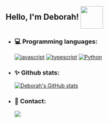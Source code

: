 ## Hello, I'm Deborah! <img width="60" align="center" src="https://images-wixmp-ed30a86b8c4ca887773594c2.wixmp.com/f/b310f0d7-c097-476c-a7ac-79ec2b4e56ed/d8zflh6-4b1f7d25-0215-4042-89cc-5b6077e5d776.gif?token=eyJ0eXAiOiJKV1QiLCJhbGciOiJIUzI1NiJ9.eyJzdWIiOiJ1cm46YXBwOiIsImlzcyI6InVybjphcHA6Iiwib2JqIjpbW3sicGF0aCI6IlwvZlwvYjMxMGYwZDctYzA5Ny00NzZjLWE3YWMtNzllYzJiNGU1NmVkXC9kOHpmbGg2LTRiMWY3ZDI1LTAyMTUtNDA0Mi04OWNjLTViNjA3N2U1ZDc3Ni5naWYifV1dLCJhdWQiOlsidXJuOnNlcnZpY2U6ZmlsZS5kb3dubG9hZCJdfQ.Wa0QK_x6e1mqPvQPGFDAdZPpCV2I_vAgtEORY4GN7vE"/> 

- ### 💻 Programming languages:

    [![javascript](https://img.shields.io/badge/JavaScript-323330?style=for-the-badge&logo=javascript&logoColor=F7DF1E)](https://developer.mozilla.org/en-US/docs/Web/JavaScript) 
    [![typescript](https://img.shields.io/badge/TypeScript-007ACC?style=for-the-badge&logo=typescript&logoColor=white)](https://www.typescriptlang.org/) 
    [![Python](https://img.shields.io/badge/Python-14354C?style=for-the-badge&logo=python&logoColor=white)](https://www.python.org/)


- ### ✨ Github stats:

    [![Deborah's GitHub stats](https://github-readme-stats.vercel.app/api?username=debespindola)](https://github.com/debespindola)


- ### 📢 Contact: 
    <a href="https://www.linkedin.com/in/deborah-esp%C3%ADndola/" target="_blank"> <img src="https://camo.githubusercontent.com/31ad333f49e5ddbd4559e1978bbf19187c5a2886/68747470733a2f2f696d672e736869656c64732e696f2f62616467652f2d4c696e6b6564496e2d626c75653f7374796c653d666c61742d737175617265266c6f676f3d4c696e6b6564696e266c6f676f436f6c6f723d7768697465266c696e6b3d68747470733a2f2f7777772e6c696e6b6564696e2e636f6d2f696e2f7269636172646f2d6d6f7261746f2d3637333537363130382f" /> <a/>

